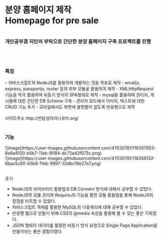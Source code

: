 <h1>분양 홈페이지 제작 <br>
Homepage for pre sale<h1>

<h3>개인공부겸 지인의 부탁으로 간단한 분양 홈페이지 구축 프로젝트를 진행</h3>
<br><br>


<h3>특징</h3>
- 자바스크립트와 NodeJS를 활용하여 개발하는 것을 목표로 제작
- emailjs, express, passportjs, router 등의 외부 모듈을 활용하여 제작
- XMLHttpRequest 기능을 적극 활용하여 비동기 방식의 SPA형태로 제작
- mysql을 활용하여 관리자, 게시물에 대한 간단한 DB Schema 구축
- 관리자 모드에서 이미지, 텍스트에 대한 CRUD 기능 추가
- 모바일에서도 화면에 불편함이 없도록 반응형으로 제작
<br><br>


</h3>사이트주소</h3>
http://반달섬마리나큐브.org/
<br><br>


<h3>기능</h3>
![image](https://user-images.githubusercontent.com/47030781/118357953-8e8a4100-b5b7-11eb-9094-dc72a42f073c.png)<br>
![image](https://user-images.githubusercontent.com/47030781/118358132-6bac5c80-b5b8-11eb-9997-32dbc19e27a7.png)
<br><br>


후기
- NodeJS의 라이브러리 활용법과 DB Connect 방식에 대해서 공부할 수 있었다.
- NodeJS의 모듈 관리와 RequireJS 기능을 통한 모듈 활용법을 통해 NodeJS의 장점을 터득할 수 있었다. 
- 자바스크립트 객체를 활용한 MySQL의 다중쿼리에 대해 공부할 수 있었다.
- 반응형 웹으로 만들기 위해 CSS의 @media 속성을 활용해 볼 수 있는 좋은 기회였다.
- JSON 형태의 데이터를 활용한 비동기 방식 요청으로 Single Page Application을 만들어보는 좋은 경험이였다. 
